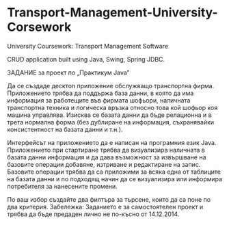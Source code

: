 # Transport-Management-University-Corsework
University Coursework: Transport Management Software

CRUD application built using Java, Swing, Spring JDBC.

ЗАДАНИЕ
за проект по „Практикум Java”

Да се създаде десктоп приложение обслужващо транспортна фирма. Приложението трябва да поддържа база данни, в която да има информация за работещите във фирмата шофьори, наличната транспортна техника и логическа връзка относно това кой шофьор коя машина управлява. Изисква се базата данни да бъде релационна и в трета нормална форма (без дублиране на информация, съхранявайки консистентност на базата данни и т.н.).

Интерфейсът на приложението да е написан на програмния език Java. Приложението при стартиране трябва да визуализира наличната в базата данни информация и да дава възможност за извършване на базовите операции добавяне, изтриване и редактиране на запис. Базовите операции трябва да са приложими за всяка една от таблиците на базата данни и по подходящ начин да се визуализира или информира потребителя за нанесените промени.

По ваш избор създайте два филтъра за търсене, които да са поне по два критерия.
Забележка: Заданието е за самостоятелен проект и трябва да бъде предаден лично не по-късно от 14.12.2014.

